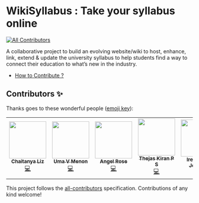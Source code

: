 # WikiSyllabus : Take your syllabus online

<!-- ALL-CONTRIBUTORS-BADGE:START - Do not remove or modify this section -->

[![All Contributors](https://img.shields.io/badge/all_contributors-7-orange.svg?style=flat-square)](#contributors-)

<!-- ALL-CONTRIBUTORS-BADGE:END -->

A collaborative project to build an evolving website/wiki to host, enhance, link, extend &amp; update the university syllabus to help students find a way to connect their education to what’s new in the industry.

-   [How to Contribute ?](https://github.com/gtechatfg/WikiSyllabus/blob/main/CONTRIBUTING.md)

## Contributors ✨

Thanks goes to these wonderful people ([emoji key](https://allcontributors.org/docs/en/emoji-key)):

<!-- ALL-CONTRIBUTORS-LIST:START - Do not remove or modify this section -->
<!-- prettier-ignore-start -->
<!-- markdownlint-disable -->
<table>
  <tr>
    <td align="center"><a href="https://github.com/CLiz17"><img src="https://avatars.githubusercontent.com/u/68838221?v=4?s=100" width="100px;" alt=""/><br /><sub><b>Chaitanya Liz</b></sub></a><br /><a href="https://github.com/gtechatfg/WikiSyllabus/commits?author=CLiz17" title="Code">💻</a></td>
    <td align="center"><a href="https://github.com/umavm"><img src="https://avatars.githubusercontent.com/u/80395383?v=4?s=100" width="100px;" alt=""/><br /><sub><b>Uma V Menon</b></sub></a><br /><a href="https://github.com/gtechatfg/WikiSyllabus/commits?author=umavm" title="Code">💻</a></td>
    <td align="center"><a href="https://github.com/Angelrose19"><img src="https://avatars.githubusercontent.com/u/84169295?v=4?s=100" width="100px;" alt=""/><br /><sub><b>Angel Rose</b></sub></a><br /><a href="https://github.com/gtechatfg/WikiSyllabus/commits?author=Angelrose19" title="Code">💻</a></td>
    <td align="center"><a href="https://github.com/ThejasKiranPS"><img src="https://avatars.githubusercontent.com/u/30928792?v=4?s=100" width="100px;" alt=""/><br /><sub><b>Thejas Kiran P S</b></sub></a><br /><a href="https://github.com/gtechatfg/WikiSyllabus/commits?author=ThejasKiranPS" title="Code">💻</a></td>
    <td align="center"><a href="https://github.com/IRJ2"><img src="https://avatars.githubusercontent.com/u/80707395?v=4?s=100" width="100px;" alt=""/><br /><sub><b>Irene Rose Johnson</b></sub></a><br /><a href="https://github.com/gtechatfg/WikiSyllabus/commits?author=IRJ2" title="Documentation">📖</a></td>
    <td align="center"><a href="https://aravinds-arv.github.io/"><img src="https://avatars.githubusercontent.com/u/78845005?v=4?s=100" width="100px;" alt=""/><br /><sub><b>Aravind S</b></sub></a><br /><a href="https://github.com/gtechatfg/WikiSyllabus/commits?author=aravinds-arv" title="Documentation">📖</a></td>
    <td align="center"><a href="https://github.com/milandeepak"><img src="https://avatars.githubusercontent.com/u/71485068?v=4?s=100" width="100px;" alt=""/><br /><sub><b>milandeepak</b></sub></a><br /><a href="#question-milandeepak" title="Answering Questions">💬</a> <a href="https://github.com/gtechatfg/WikiSyllabus/commits?author=milandeepak" title="Documentation">📖</a></td>
    <td align="center"><a href="https://github.com/athul-2003"><img src="https://avatars.githubusercontent.com/u/128019369?s=400&u=51428c2c08488fb516f81735e347846f1fd34b34&v=4" width="100px;" alt=""/><br /><sub><b>H Athulkrishnan</b></sub></a><br /><a href="https://github.com/athul-2003/WikiSyllabus/commit/4ffba6a76a986a705aec1f07243ff0e923de4bae" title="Documentation">📖</a></td>
    <td align="center">
    <a href="https://github.com/AswinAsok">
      <img src="https://avatars.githubusercontent.com/u/64626875?v=4" width="100px;" alt="" />
      <br />
      <sub><b>Aswin Asok</b></sub>
    </a>
    <br />
    <a href="https://github.com/gtech-mulearn/WikiSyllabus/commit/55435ec798eb44129ac90f3e9ec45019500700c2" title="Documentation">📖</a>
  </td>
  </tr>
</table>

<!-- markdownlint-restore -->
<!-- prettier-ignore-end -->

<!-- ALL-CONTRIBUTORS-LIST:END -->

This project follows the [all-contributors](https://github.com/all-contributors/all-contributors) specification. Contributions of any kind welcome!
